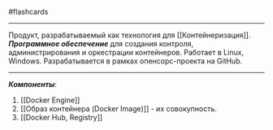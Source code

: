 #flashcards 
***
Продукт, разрабатываемый как технология для [[Контейнеризация]]. 
***Программное обеспечение*** для создания контроля, администрирования и оркестрации контейнеров. Работает в Linux, Windows. Разрабатывается в рамках опенсорс-проекта на GitHub.
***
***Компоненты***:
1. [[Docker Engine]]
2. [[Образ контейнера (Docker Image)]] - их совокупность.
3. [[Docker Hub, Registry]]